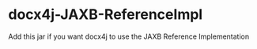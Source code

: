docx4j-JAXB-ReferenceImpl
=========================

Add this jar if you want docx4j to use the JAXB Reference Implementation
